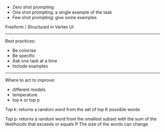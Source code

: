 
- Zero shot prompting 
- One shot prompting: a single example of the task
- Few shot prompting: give some examples

Freeform / Structured in Vertex UI

---

Best practices:

- Be coincise
- Be specific
- Ask one task at a time
- Include examples

---

Where to act to improve:

- different models
- temperature
- top k or top p

Top k: returns a random word from the set of top K possible words

Top p: returns a random word from the smallest subset with the sum of the likelihoods that exceeds or equals P
The size of the words can change